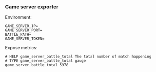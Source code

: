 ### Game server exporter 

Environment:

```
GAME_SERVER_IP=
GAME_SERVER_PORT=
BATTLE_PATH=
GAME_SERVER_TOKEN=
```

Expose metrics: 

```
# HELP game_server_battle_total The total number of match happening
# TYPE game_server_battle_total gauge
game_server_battle_total 5978
```